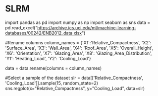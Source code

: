 # SLRM
import pandas as pd
import numpy as np
import seaborn as sns
data = pd.read_excel("https://archive.ics.uci.edu/ml/machine-learning-databases/00242/ENB2012_data.xlsx")

#Rename columns
column_names = {'X1':'Relative_Compactness',
                'X2': 'Surface_Area', 
                'X3':  'Wall_Area', 'X4': 'Roof_Area',
                'X5': 'Overall_Height',
                'X6': 'Orientation',
                'X7': 'Glazing_Area', 
                'X8': 'Glazing_Area_Distribution', 
                'Y1': 'Heating_Load',
                'Y2': 'Cooling_Load'}

data = data.rename(columns = column_names)

#Select a sample of the dataset
slr = data[['Relative_Compactness', 'Cooling_Load']].sample(15, random_state=2)
sns.regplot(x="Relative_Compactness", y="Cooling_Load", data=slr)
